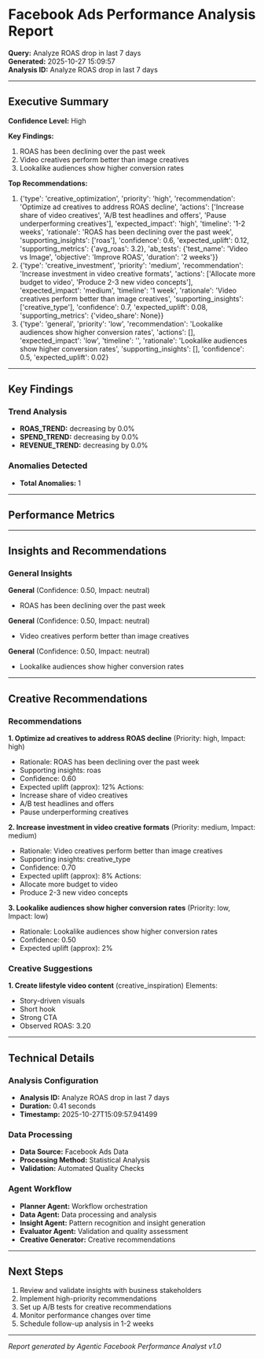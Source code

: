# Facebook Ads Performance Analysis Report

**Query:** Analyze ROAS drop in last 7 days  
**Generated:** 2025-10-27 15:09:57  
**Analysis ID:** Analyze ROAS drop in last 7 days

---

## Executive Summary


**Confidence Level:** High

**Key Findings:**
1. ROAS has been declining over the past week
2. Video creatives perform better than image creatives
3. Lookalike audiences show higher conversion rates

**Top Recommendations:**
1. {'type': 'creative_optimization', 'priority': 'high', 'recommendation': 'Optimize ad creatives to address ROAS decline', 'actions': ['Increase share of video creatives', 'A/B test headlines and offers', 'Pause underperforming creatives'], 'expected_impact': 'high', 'timeline': '1-2 weeks', 'rationale': 'ROAS has been declining over the past week', 'supporting_insights': ['roas'], 'confidence': 0.6, 'expected_uplift': 0.12, 'supporting_metrics': {'avg_roas': 3.2}, 'ab_tests': {'test_name': 'Video vs Image', 'objective': 'Improve ROAS', 'duration': '2 weeks'}}
2. {'type': 'creative_investment', 'priority': 'medium', 'recommendation': 'Increase investment in video creative formats', 'actions': ['Allocate more budget to video', 'Produce 2-3 new video concepts'], 'expected_impact': 'medium', 'timeline': '1 week', 'rationale': 'Video creatives perform better than image creatives', 'supporting_insights': ['creative_type'], 'confidence': 0.7, 'expected_uplift': 0.08, 'supporting_metrics': {'video_share': None}}
3. {'type': 'general', 'priority': 'low', 'recommendation': 'Lookalike audiences show higher conversion rates', 'actions': [], 'expected_impact': 'low', 'timeline': '', 'rationale': 'Lookalike audiences show higher conversion rates', 'supporting_insights': [], 'confidence': 0.5, 'expected_uplift': 0.02}


---

## Key Findings


### Trend Analysis
- **ROAS_TREND:** decreasing by 0.0%
- **SPEND_TREND:** decreasing by 0.0%
- **REVENUE_TREND:** decreasing by 0.0%

### Anomalies Detected
- **Total Anomalies:** 1


---

## Performance Metrics



---

## Insights and Recommendations

### General Insights

**General** (Confidence: 0.50, Impact: neutral)
- ROAS has been declining over the past week

**General** (Confidence: 0.50, Impact: neutral)
- Video creatives perform better than image creatives

**General** (Confidence: 0.50, Impact: neutral)
- Lookalike audiences show higher conversion rates



---

## Creative Recommendations

### Recommendations

**1. Optimize ad creatives to address ROAS decline** (Priority: high, Impact: high)
- Rationale: ROAS has been declining over the past week
- Supporting insights: roas
- Confidence: 0.60
- Expected uplift (approx): 12%
Actions:
- Increase share of video creatives
- A/B test headlines and offers
- Pause underperforming creatives

**2. Increase investment in video creative formats** (Priority: medium, Impact: medium)
- Rationale: Video creatives perform better than image creatives
- Supporting insights: creative_type
- Confidence: 0.70
- Expected uplift (approx): 8%
Actions:
- Allocate more budget to video
- Produce 2-3 new video concepts

**3. Lookalike audiences show higher conversion rates** (Priority: low, Impact: low)
- Rationale: Lookalike audiences show higher conversion rates
- Confidence: 0.50
- Expected uplift (approx): 2%

### Creative Suggestions

**1. Create lifestyle video content** (creative_inspiration)
Elements:
- Story-driven visuals
- Short hook
- Strong CTA
- Observed ROAS: 3.20



---

## Technical Details


### Analysis Configuration
- **Analysis ID:** Analyze ROAS drop in last 7 days
- **Duration:** 0.41 seconds
- **Timestamp:** 2025-10-27T15:09:57.941499

### Data Processing
- **Data Source:** Facebook Ads Data
- **Processing Method:** Statistical Analysis
- **Validation:** Automated Quality Checks

### Agent Workflow
- **Planner Agent:** Workflow orchestration
- **Data Agent:** Data processing and analysis
- **Insight Agent:** Pattern recognition and insight generation
- **Evaluator Agent:** Validation and quality assessment
- **Creative Generator:** Creative recommendations


---

## Next Steps

1. Review and validate insights with business stakeholders
2. Implement high-priority recommendations
3. Set up A/B tests for creative recommendations
4. Monitor performance changes over time
5. Schedule follow-up analysis in 1-2 weeks


---

*Report generated by Agentic Facebook Performance Analyst v1.0*
